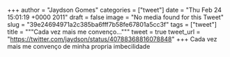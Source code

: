 
+++
author = "Jaydson Gomes"
categories = ["tweet"]
date = "Thu Feb 24 15:01:19 +0000 2011"
draft = false
image = "No media found for this Tweet"
slug = "39e24694971a2c385ba6fff7b58fe67801a5cc3f"
tags = ["tweet"]
title = """Cada vez mais me convenço..."""
tweet = true
tweet_url = "https://twitter.com/jaydson/status/40788368816078848"
+++
Cada vez mais me convenço de minha propria imbecilidade
